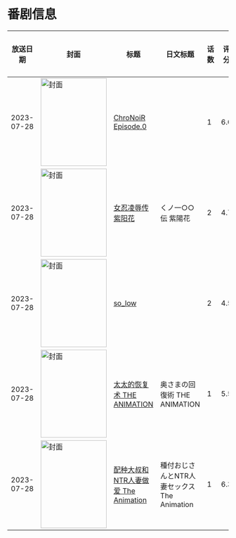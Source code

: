 # 番剧信息

|放送日期|封面|标题|日文标题|话数|评分|评分人数|
|---|---|---|---|---|---|---|
|2023-07-28|<img src="//lain.bgm.tv/pic/cover/c/1b/f7/410843_5h6r1.jpg" alt="封面" style="width:150px;height:200px;object-fit:cover;">|[ChroNoiR Episode.0](https://bangumi.tv/subject/410843)||1|6.0|31人评分|
|2023-07-28|<img src="/img/no_icon_subject.png" alt="封面" style="width:150px;height:200px;object-fit:cover;">|[女忍凌辱传 紫阳花](https://bangumi.tv/subject/431977)|くノ一○○伝 紫陽花|2|4.7|121人评分|
|2023-07-28|<img src="/img/no_icon_subject.png" alt="封面" style="width:150px;height:200px;object-fit:cover;">|[so_low](https://bangumi.tv/subject/431978)||2|4.5|83人评分|
|2023-07-28|<img src="/img/no_icon_subject.png" alt="封面" style="width:150px;height:200px;object-fit:cover;">|[太太的恢复术 THE ANIMATION](https://bangumi.tv/subject/432482)|奥さまの回復術 THE ANIMATION|1|5.5|162人评分|
|2023-07-28|<img src="/img/no_icon_subject.png" alt="封面" style="width:150px;height:200px;object-fit:cover;">|[配种大叔和NTR人妻做爱 The Animation](https://bangumi.tv/subject/432608)|種付おじさんとNTR人妻セックス The Animation|1|6.3|366人评分|
